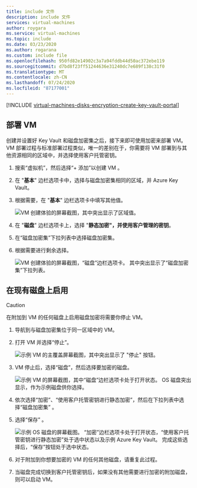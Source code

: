 ```yaml
---
title: include 文件
description: include 文件
services: virtual-machines
author: roygara
ms.service: virtual-machines
ms.topic: include
ms.date: 03/23/2020
ms.author: rogarana
ms.custom: include file
ms.openlocfilehash: 950fd82e14902c3a7a94fddb44d50ac372ebe119
ms.sourcegitcommit: d7bd8f23ff51244636e31240dc7e689f138c31f0
ms.translationtype: MT
ms.contentlocale: zh-CN
ms.lasthandoff: 07/24/2020
ms.locfileid: "87177001"
---
```

[!INCLUDE [virtual-machines-disks-encryption-create-key-vault-portal](virtual-machines-disks-encryption-create-key-vault-portal.md)]

## <a name="deploy-a-vm"></a>部署 VM

创建并设置好 Key Vault 和磁盘加密集之后，接下来即可使用加密来部署 VM。
VM 部署过程与标准部署过程类似，唯一的差别在于，你需要将 VM 部署到与其他资源相同的区域中，并选择使用客户托管密钥。

1. 搜索“虚拟机”，然后选择“+ 添加”以创建 VM 。
1. 在 "**基本**" 边栏选项卡中，选择与磁盘加密集相同的区域，并 Azure Key Vault。
1. 根据需要，在 "**基本**" 边栏选项卡中填写其他值。

    ![VM 创建体验的屏幕截图，其中突出显示了区域值。](media/virtual-machines-disk-encryption-portal/server-side-encryption-create-a-vm-region.png)

1. 在 "**磁盘**" 边栏选项卡上，选择 "**静态加密"，并使用客户管理的密钥**。
1. 在“磁盘加密集”下拉列表中选择磁盘加密集。
1. 根据需要进行剩余选择。

    ![VM 创建体验的屏幕截图，“磁盘”边栏选项卡。 其中突出显示了“磁盘加密集”下拉列表。](media/virtual-machines-disk-encryption-portal/server-side-encryption-create-vm-select-customer-managed-key-disk-encryption-set.png)

## <a name="enable-on-an-existing-disk"></a>在现有磁盘上启用

> [!CAUTION]
> 在附加到 VM 的任何磁盘上启用磁盘加密将需要你停止 VM。
    
1. 导航到与磁盘加密集位于同一区域中的 VM。
1. 打开 VM 并选择“停止”。

    ![示例 VM 的主覆盖屏幕截图，其中突出显示了 "停止" 按钮。](media/virtual-machines-disk-encryption-portal/server-side-encryption-stop-vm-to-encrypt-disk-fix.png)

1. VM 停止后，选择“磁盘”，然后选择要加密的磁盘。

    ![示例 VM 的屏幕截图，其中“磁盘”边栏选项卡处于打开状态。 OS 磁盘突出显示，作为示例磁盘供你选择。](media/virtual-machines-disk-encryption-portal/server-side-encryption-existing-disk-select.png)

1. 依次选择“加密”、“使用客户托管密钥进行静态加密”，然后在下拉列表中选择“磁盘加密集” 。
1. 选择“保存” 。

    ![示例 OS 磁盘的屏幕截图。 “加密”边栏选项卡处于打开状态，“使用客户托管密钥进行静态加密”处于选中状态以及示例 Azure Key Vault。 完成这些选择后，“保存”按钮处于选中状态。](media/virtual-machines-disk-encryption-portal/server-side-encryption-encrypt-existing-disk-customer-managed-key.png)

1. 对于附加到你想要加密的 VM 的任何其他磁盘，请重复此过程。
1. 当磁盘完成切换到客户托管密钥后，如果没有其他需要进行加密的附加磁盘，则可以启动 VM。
